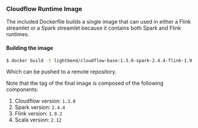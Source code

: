 ### Cloudflow Runtime Image

The included Dockerfile builds a single image that can used in either a Flink streamlet or a Spark streamlet because it contains both Spark and Flink runtimes.

#### Building the image

```bash
$ docker build -t lightbend/cloudflow-base:1.3.0-spark-2.4.4-flink-1.9.2-scala-2.12 .
```

Which can be pushed to a remote repository.

Note that the tag of the final image is composed of the following components:

1. Cloudflow version: `1.3.0`
2. Spark version: `2.4.4`
3. Flink version: `1.9.2`
4. Scala version: `2.12`
